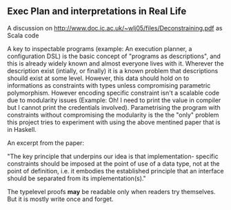 ## Exec Plan and interpretations in Real Life

A discussion on http://www.doc.ic.ac.uk/~wlj05/files/Deconstraining.pdf as Scala code

A key  to inspectable programs (example: An execution planner, a configuration DSL) is the basic concept of "programs as descriptions", and this is already widely known and almost everyone lives with it. Wherever the description exist (intially, or finally) it is a known problem that descriptions shouild exist at some level. However, this data should hold on to informations as constraints with types unless compromising parametric polymorphism. However encoding specific constraint isn't a scalable code due to modularity issues (Example: Oh! I need to print the value in compiler but I cannot print the credentials involved). Parametrising the program with constraints without compromising the modularity is the the "only" problem this project tries to experiment with using the above mentined paper that is in Haskell.


An excerpt from the paper:


"The key principle that underpins our idea is that implementation- specific constraints should be imposed at the point of use of a data type, not at the point of definition, i.e. it embodies the established principle that an interface should be separated from its implementation(s)."


The typelevel proofs **may** be readable only when readers try themselves. But it is mostly write once and forget.


